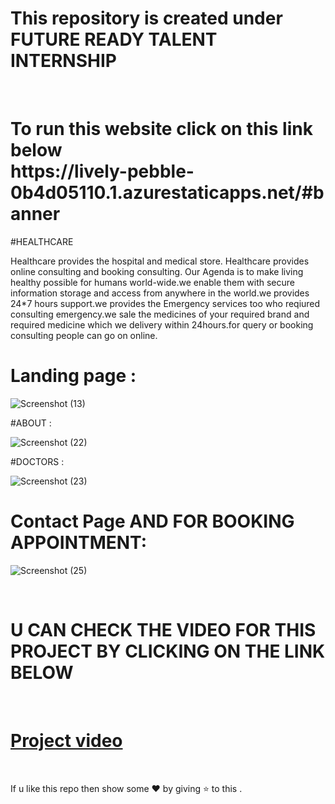 # This repository is created under  FUTURE READY TALENT INTERNSHIP 
<br>
<h1>
To run this website  click on this link below <br>
https://lively-pebble-0b4d05110.1.azurestaticapps.net/#banner
</h1>

#HEALTHCARE

Healthcare provides the hospital and medical store. Healthcare provides online consulting and booking consulting. Our Agenda is to make living healthy possible for humans world-wide.we enable them with secure information storage and access from anywhere in the world.we provides 24*7 hours support.we provides the Emergency services too who reqiured consulting emergency.we sale the medicines of your required brand and required medicine which we delivery within 24hours.for query or booking consulting people can go on online.


# Landing page : 

![Screenshot (13)](https://user-images.githubusercontent.com/103072884/177391959-86467cbc-40c7-44c4-8c94-189e54243da4.png)

#ABOUT  :

![Screenshot (22)](https://user-images.githubusercontent.com/103072884/177424830-ed872267-64bf-41c0-b890-1912845a47f3.png)

#DOCTORS :

![Screenshot (23)](https://user-images.githubusercontent.com/103072884/177424992-ea7f85ee-3759-447c-b0bd-1ff9b0259d63.png)

# Contact Page AND FOR BOOKING APPOINTMENT:

![Screenshot (25)](https://user-images.githubusercontent.com/103072884/177425067-0418ab72-95ac-4b5f-8725-359c2519b600.png)


<br>

# U CAN CHECK THE VIDEO FOR THIS PROJECT BY CLICKING ON THE LINK BELOW
<br>

# [Project video](https://youtu.be/AnqDyx7UWPk)

<br>

If u like this repo  then  show some ❤️ by giving ⭐ to this  . 
